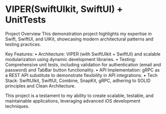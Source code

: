 # VIPER(SwiftUIkit, SwiftUI) + UnitTests
Project Overview
This demonstration project highlights my expertise in Swift, SwiftUI, and UIKit, showcasing modern architectural patterns and testing practices.

Key Features:
 • Architecture: VIPER (with SwiftUIkit + SwiftUI) and scalable modularization using dynamic development libraries.
 • Testing: Comprehensive unit tests, including validation for authentication (email and password) and TabBar button functionality.
 • API Implementation: gRPC as a REST API substitute to demonstrate flexibility in API integrations.
 • Tech Stack: SwiftUIkit, SwiftUI, Combine, SnapKit, gRPC, adhering to SOLID principles and Clean Architecture.

This project is a testament to my ability to create scalable, testable, and maintainable applications, leveraging advanced iOS development techniques.
